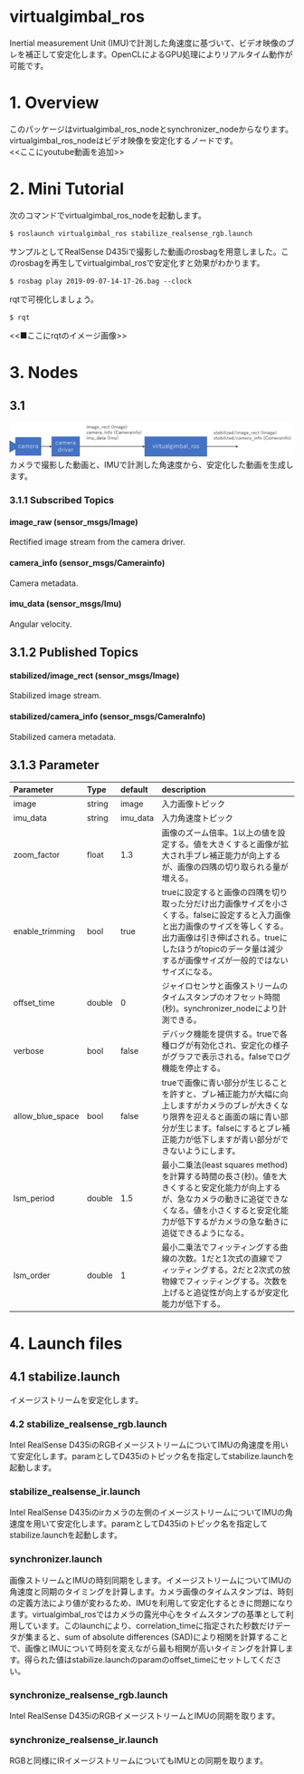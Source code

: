 # virtualgimbal_ros
Inertial measurement Unit (IMU)で計測した角速度に基づいて、ビデオ映像のブレを補正して安定化します。OpenCLによるGPU処理によりリアルタイム動作が可能です。  
  
# 1. Overview  
このパッケージはvirtualgimbal_ros_nodeとsynchronizer_nodeからなります。virtualgimbal_ros_nodeはビデオ映像を安定化するノードです。  
<<ここにyoutube動画を追加>>  
# 2. Mini Tutorial
次のコマンドでvirtualgimbal_ros_nodeを起動します。
```
$ roslaunch virtualgimbal_ros stabilize_realsense_rgb.launch
```
サンプルとしてRealSense D435iで撮影した動画のrosbagを用意しました。このrosbagを再生してvirtualgimbal_rosで安定化すと効果がわかります。  
```
$ rosbag play 2019-09-07-14-17-26.bag --clock
```
rqtで可視化しましょう。  
```  
$ rqt  
```  
<<■ここにrqtのイメージ画像>>  
# 3. Nodes
## 3.1
![nodes](https://github.com/yossato/images/blob/master/nodes.png?raw=true)  
カメラで撮影した動画と、IMUで計測した角速度から、安定化した動画を生成します。

### 3.1.1 Subscribed Topics
#### image_raw (sensor_msgs/Image)  
Rectified image stream from the camera driver.
  
#### camera_info (sensor_msgs/Camerainfo)  
Camera metadata.
  
#### imu_data (sensor_msgs/Imu)  
Angular velocity.  
  
## 3.1.2 Published Topics
#### stabilized/image_rect (sensor_msgs/Image)  
Stabilized image stream.  
  
#### stabilized/camera_info (sensor_msgs/CameraInfo)  
Stabilized camera metadata.  
  
## 3.1.3 Parameter  
|Parameter|Type|default|description|
|:---|:---|:---|:---|
|image|string|image|入力画像トピック|
|imu_data|string|imu_data|入力角速度トピック|
|zoom_factor|float|1.3|画像のズーム倍率。1以上の値を設定する。値を大きくすると画像が拡大され手ブレ補正能力が向上するが、画像の四隅の切り取られる量が増える。|
|enable_trimming|bool|true|trueに設定すると画像の四隅を切り取った分だけ出力画像サイズを小さくする。falseに設定すると入力画像と出力画像のサイズを等しくする。出力画像は引き伸ばされる。trueにしたほうがtopicのデータ量は減少するが画像サイズが一般的ではないサイズになる。|
|offset_time|double|0|ジャイロセンサと画像ストリームのタイムスタンプのオフセット時間(秒)。synchronizer_nodeにより計測できる。|
|verbose|bool|false|デバック機能を提供する。trueで各種ログが有効化され、安定化の様子がグラフで表示される。falseでログ機能を停止する。|
|allow_blue_space|bool|false|trueで画像に青い部分が生じることを許すと、ブレ補正能力が大幅に向上しますがカメラのブレが大きくなり限界を迎えると画面の端に青い部分が生じます。falseにするとブレ補正能力が低下しますが青い部分ができないようにします。|
|lsm_period|double|1.5|最小二乗法(least squares method)を計算する時間の長さ(秒)。値を大きくすると安定化能力が向上するが、急なカメラの動きに追従できなくなる。値を小さくすると安定化能力が低下するがカメラの急な動きに追従できるようになる。|
|lsm_order|double|1|最小二乗法でフィッティングする曲線の次数。1だと1次式の直線でフィッティングする。2だと2次式の放物線でフィッティングする。次数を上げると追従性が向上するが安定化能力が低下する。|

# 4. Launch files
## 4.1 stabilize.launch
イメージストリームを安定化します。  

### 4.2 stabilize_realsense_rgb.launch
Intel RealSense D435iのRGBイメージストリームについてIMUの角速度を用いて安定化します。paramとしてD435iのトピック名を指定してstabilize.launchを起動します。

### stabilize_realsense_ir.launch
Intel RealSense D435iのirカメラの左側のイメージストリームについてIMUの角速度を用いて安定化します。paramとしてD435iのトピック名を指定してstabilize.launchを起動します。

### synchronizer.launch
画像ストリームとIMUの時刻同期をします。イメージストリームについてIMUの角速度と同期のタイミングを計算します。カメラ画像のタイムスタンプは、時刻の定義方法により値が変わるため、IMUを利用して安定化するときに問題になります。virtualgimbal_rosではカメラの露光中心をタイムスタンプの基準として利用しています。このlaunchにより、correlation_timeに指定された秒数だけデータが集まると、sum of absolute differences (SAD)により相関を計算することで、画像とIMUについて時刻を変えながら最も相関が高いタイミングを計算します。得られた値はstabilize.launchのparamのoffset_timeにセットしてください。

### synchronize_realsense_rgb.launch
Intel RealSense D435iのRGBイメージストリームとIMUの同期を取ります。

### synchronize_realsense_ir.launch
RGBと同様にIRイメージストリームについてもIMUとの同期を取ります。


